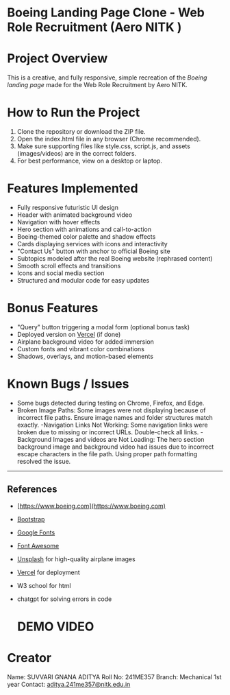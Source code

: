 # Boeing Landing Page Clone - Web Role Recruitment (Aero NITK )

# Project Overview

This is a creative, and fully responsive, simple recreation of the *Boeing landing page* made for the Web Role Recruitment by Aero NITK.


 # How to Run the Project

1. Clone the repository or download the ZIP file.
2. Open the index.html file in any browser (Chrome recommended).
3. Make sure supporting files like style.css, script.js, and assets (images/videos) are in the correct folders.
4. For best performance, view on a desktop or laptop.

# Features Implemented

- Fully responsive futuristic UI design
- Header with animated background video
- Navigation with hover effects
- Hero section with animations and call-to-action
- Boeing-themed color palette and shadow effects
- Cards displaying services with icons and interactivity
- "Contact Us" button with anchor to official Boeing site
- Subtopics modeled after the real Boeing website (rephrased content)
- Smooth scroll effects and transitions
- Icons and social media section
- Structured and modular code for easy updates

# Bonus Features

- "Query" button triggering a modal form (optional bonus task)
- Deployed version on [Vercel](https://vercel.com) (if done)
- Airplane background video for added immersion
- Custom fonts and vibrant color combinations
- Shadows, overlays, and motion-based elements

# Known Bugs / Issues

- Some bugs detected during testing on Chrome, Firefox, and Edge.
- Broken Image Paths: Some images were not displaying because of incorrect file paths. Ensure image names and folder structures match exactly.
-Navigation Links Not Working: Some navigation links were broken due to missing or incorrect URLs. Double-check all links.
-Background Images and videos are Not Loading: The hero section background image and background video had issues due to incorrect escape characters in the file path. Using proper path formatting resolved the issue.

---

## References

- [https://www.boeing.com](https://www.boeing.com)
- [Bootstrap](https://getbootstrap.com)
- [Google Fonts](https://fonts.google.com)
- [Font Awesome](https://fontawesome.com)
- [Unsplash](https://unsplash.com) for high-quality airplane images
- [Vercel](https://vercel.com) for deployment
- W3 school for html
- chatgpt for solving errors in code

  # DEMO VIDEO
  


# Creator

Name: SUVVARI GNANA ADITYA 
Roll No: 241ME357 
Branch: Mechanical 1st year 
Contact: aditya.241me357@nitk.edu.in
